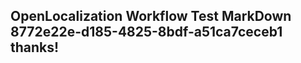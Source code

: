 <properties
ms.topic="hero-topic"
ms.test1="hero-topic"
ms.test2="test"/>

## OpenLocalization Workflow Test MarkDown 8772e22e-d185-4825-8bdf-a51ca7ceceb1 thanks!
